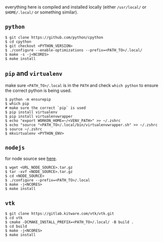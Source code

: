 everything here is compiled and installed locally (either `/usr/local/` or `$HOME/.local/` or something similar).

## `python`

```shell
$ git clone https://github.com/python/cpython
$ cd cpython
$ git checkout <PYTHON_VERSION>
$ ./configure --enable-optimizations --prefix=<PATH_TO>/.local/
$ make -s -j<NCORES>
$ make install
```

## `pip` and `virtualenv`

make sure `<PATH_TO>/.local` is in the `PATH` and check `which python` to ensure the correct python is being used.

```shell
$ python -m ensurepip
$ which pip
# make sure the correct `pip` is used
$ pip install virtualenv
$ pip install virtualenvwrapper 
$ echo "export WORKON_HOME=~/<VENV_PATH>" >> ~/.zshrc
$ echo "source "<PATH_TO>/.local/bin/virtualenvwrapper.sh" >> ~/.zshrc
$ source ~/.zshrc
$ mkvirtualenv <PYTHON_ENV>
```

## `nodejs`

for node source see [here](https://nodejs.org/dist/v14.17.0/node-v14.17.0.tar.gz).

```shell
$ wget <URL_NODE_SOURCE>.tar.gz
$ tar -xvf <NODE_SOURCE>.tar.gz
$ cd <NODE_SOURCE>
$ ./configure --prefix=<PATH_TO>/.local
$ make -j<NCORES>
$ make install
```

## `vtk`

```shell
$ git clone https://gitlab.kitware.com/vtk/vtk.git
$ cd vtk
$ cmake -DCMAKE_INSTALL_PREFIX=<PATH_TO>/.local/ -B build .
$ cd build
$ make -j<NCORES>
$ make install
```

